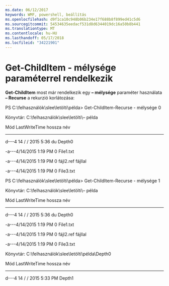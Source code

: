 ```yaml
---
ms.date: 06/12/2017
keywords: WMF, powershell, beállítás
ms.openlocfilehash: d9f1ca10c948b06b234e17f688b8f899ed41c5d6
ms.sourcegitcommit: 54534635eedacf531d8d6344019dc16a50b8b441
ms.translationtype: MT
ms.contentlocale: hu-HU
ms.lasthandoff: 05/17/2018
ms.locfileid: "34221901"
---
```

# <a name="get-childitem-has--depth-parameter"></a>Get-ChildItem - mélysége paraméterrel rendelkezik
**Get-ChildItem** most már rendelkezik egy **– mélysége** paraméter használata **– Recurse** a rekurzió korlátozása:

PS C:\\felhasználók\\slee\\letölti\\példa&gt; Get-ChildItem-Recurse - mélysége 0

Könyvtár: C:\\felhasználók\\slee\\letölti\\– példa

Mód LastWriteTime hossza név

---- ------------- ------ ----

d---4 14 / / 2015 5:36 du Depth0

-a---4/14/2015 1:19 PM 0 File1.txt

-a---4/14/2015 1:19 PM 0 fájl2.ref fájllal

-a---4/14/2015 1:19 PM 0 File3.txt

PS C:\\felhasználók\\slee\\letölti\\példa&gt; Get-ChildItem-Recurse - mélysége 1

Könyvtár: C:\\felhasználók\\slee\\letölti\\– példa

Mód LastWriteTime hossza név

---- ------------- ------ ----

d---4 14 / / 2015 5:36 du Depth0

-a---4/14/2015 1:19 PM 0 File1.txt

-a---4/14/2015 1:19 PM 0 fájl2.ref fájllal

-a---4/14/2015 1:19 PM 0 File3.txt

Könyvtár: C:\\felhasználók\\slee\\letölti\\példa\\Depth0

Mód LastWriteTime hossza név

---- ------------- ------ ----

d---4 14 / / 2015 5:33 PM Depth1
